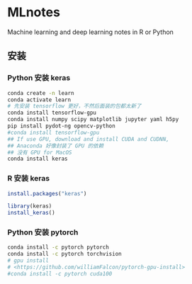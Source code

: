 # MLnotes

Machine learning and deep learning notes in R or Python

## 安装

### Python 安装 keras

```sh
conda create -n learn
conda activate learn
# 先安装 tensorflow 更好，不然后面装的包都太新了
conda install tensorflow-gpu
conda install numpy scipy matplotlib jupyter yaml h5py
pip install pydot-ng opencv-python
#conda install tensorflow-gpu
## If use GPU, download and install CUDA and CUDNN,
## Anaconda 好像封装了 GPU 的依赖
## 没有 GPU for MacOS 
conda install keras
```

### R 安装 keras


```r
install.packages("keras")

library(keras)
install_keras()
```

### Python 安装 pytorch

```sh
conda install -c pytorch pytorch
conda install -c pytorch torchvision
# gpu install
# <https://github.com/williamFalcon/pytorch-gpu-install>
#conda install -c pytorch cuda100
```